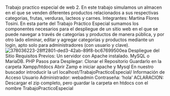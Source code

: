 Trabajo practico especial de web 2. En este trabajo simulamos un almacen en el que se venden diferentes productos relacionados a sus respectivas categorias, frutas, verduras, lacteos y carnes. Integrantes: Martina Flores Tosini.
En esta parte del Trabajo Práctico Especial sumamos los componentes necesarios para el despliegue de un sitio web en el que se puede navegar a través de categorías y productos de manera pública, y por otro lado eliminar, editar y agregar categorías y productos mediante un login, apto solo para administradores (con usuario y clave). 
![378036223-28ff2801-ded3-42ab-89f8-bc67699500ea](https://github.com/user-attachments/assets/9aad9d76-e15c-4024-bcb5-8d6d35d05123)
Despliegue del Sitio Requisitos Previos:
Un servidor con Apache instalado.
MySQL o MariaDB.
PHP Pasos para Desplegar:
Clonar el Repositorio
Guardarlo en la carpeta Xampp/htdocs
Abrir Zamp e iniciar apache y Mysql
En nuestro buscador introducir la url localhost/TrabajoPracticoEspecial/ Información de Acceso Usuario Administrador: webadmin Contraseña: ‘hola’
ACLARACION: Descargar el zip completo, pero guardar la carpeta en htdocs con el nombre TrabajoPracticoEspecial
